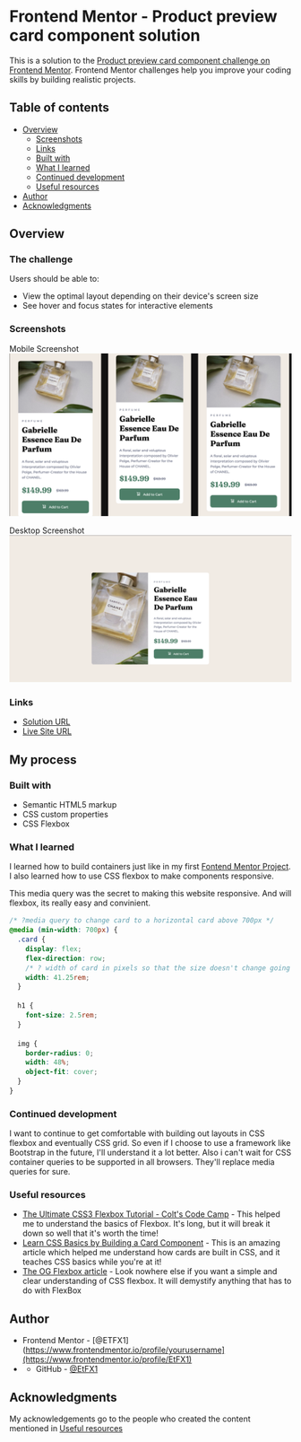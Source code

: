 # Frontend Mentor - Product preview card component solution

This is a solution to the [Product preview card component challenge on Frontend Mentor](https://www.frontendmentor.io/challenges/product-preview-card-component-GO7UmttRfa). Frontend Mentor challenges help you improve your coding skills by building realistic projects. 

## Table of contents

- [Overview](#overview)
  - [Screenshots](#screenshots)
  - [Links](#links)
  - [Built with](#built-with)
  - [What I learned](#what-i-learned)
  - [Continued development](#continued-development)
  - [Useful resources](#useful-resources)
- [Author](#author)
- [Acknowledgments](#acknowledgments)

## Overview

### The challenge

Users should be able to:

- View the optimal layout depending on their device's screen size
- See hover and focus states for interactive elements

### Screenshots

Mobile Screenshot
![](./mobile_screenshot.png)

Desktop Screenshot
![](./desktop_screenshot.png)

### Links

- [Solution URL](https://github.com/EtFX1/Frontend-Mentor-Challenge-Product-preview-card-component)
- [Live Site URL](https://etfx1.github.io/Frontend-Mentor-Challenge-Product-preview-card-component/)

## My process

### Built with

- Semantic HTML5 markup
- CSS custom properties
- CSS Flexbox

### What I learned

I learned how to build containers just like in my first [Fontend Mentor Project](https://github.com/EtFX1/Frontend-Mentor-challenge-QR-code-component). I also learned how to use CSS flexbox to make components responsive. 

This media query was the secret to making this website responsive. And will flexbox, its really easy and convinient. 

```css
/* ?media query to change card to a horizontal card above 700px */
@media (min-width: 700px) {
  .card {
    display: flex;
    flex-direction: row;
    /* ? width of card in pixels so that the size doesn't change going upward */
    width: 41.25rem;
  }

  h1 {
    font-size: 2.5rem;
  }

  img {
    border-radius: 0;
    width: 48%;
    object-fit: cover;
  }
}
```


### Continued development

I want to continue to get comfortable with building out layouts in CSS flexbox and eventually CSS grid. So even if I choose to use a framework like Bootstrap in the future, I'll understand it a lot better. Also i can't wait for CSS container queries to be supported in all browsers. They'll replace media queries for sure. 


### Useful resources

- [The Ultimate CSS3 Flexbox Tutorial - Colt's Code Camp](https://www.youtube.com/watch?v=qZv-rNx0jEA) - This helped me to understand the basics of Flexbox. It's long, but it will break it down so well that it's worth the time!
- [Learn CSS Basics by Building a Card Component](https://www.freecodecamp.org/news/learn-css-basics-by-building-a-card-component/) - This is an amazing article which helped me understand how cards are built in CSS, and it teaches CSS basics while you're at it!
- [The OG Flexbox article](https://css-tricks.com/snippets/css/a-guide-to-flexbox/) -  Look nowhere else if you want a simple and clear understanding of CSS flexbox. It will demystify anything that has to do with FlexBox


## Author

- Frontend Mentor - [@ETFX1](https://www.frontendmentor.io/profile/yourusername](https://www.frontendmentor.io/profile/EtFX1)
- - GitHub - [@EtFX1](https://github.com/EtFX1)

## Acknowledgments

My acknowledgements go to the people who created the content mentioned in [Useful resources](#useful-resources)

